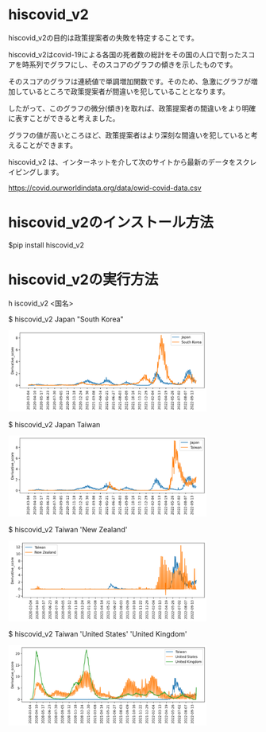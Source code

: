 # hiscovid_v2


hiscovid_v2の目的は政策提案者の失敗を特定することです。

hiscovid_v2はcovid-19による各国の死者数の総計をその国の人口で割ったスコアを時系列でグラフにし、そのスコアのグラフの傾きを示したものです。

そのスコアのグラフは連続値で単調増加関数です。そのため、急激にグラフが増加しているところで政策提案者が間違いを犯していることとなります。

したがって、このグラフの微分(傾き)を取れば、政策提案者の間違いをより明確に表すことができると考えました。

グラフの値が高いところほど、政策提案者はより深刻な間違いを犯していると考えることができます。

hiscovid_v2 は、インターネットを介して次のサイトから最新のデータをスクレイピングします。

https://covid.ourworldindata.org/data/owid-covid-data.csv



# hiscovid_v2のインストール方法
$pip install hiscovid_v2

# hiscovid_v2の実行方法
h iscovid_v2 <国名>

$ hiscovid_v2 Japan "South Korea"

<img src="japan_southkorea.png" width="400">

$ hiscovid_v2 Japan Taiwan

<img src="japan_taiwan.png" width="400">

$ hiscovid_v2 Taiwan 'New Zealand'

<img src="taiwan_newzealand.png" width="400">

$ hiscovid_v2 Taiwan 'United States' 'United Kingdom'

<img src="taiwan_unitedstates_unitedkingdom.png" width="400">


